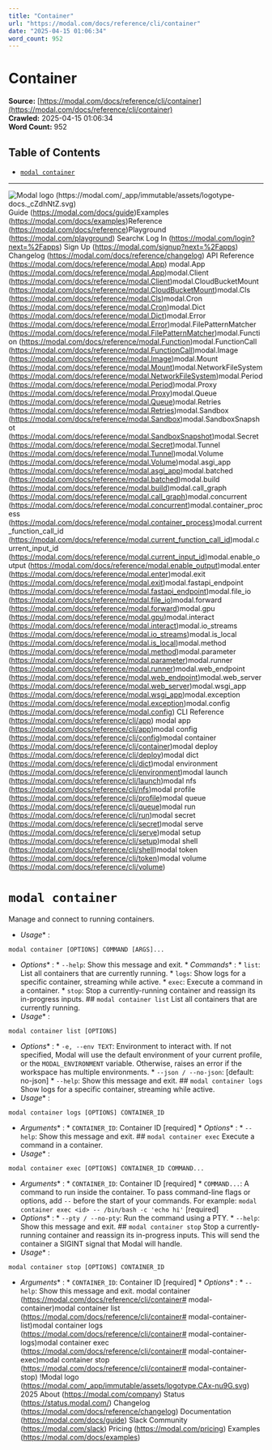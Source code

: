 ```yaml
---
title: "Container"
url: "https://modal.com/docs/reference/cli/container"
date: "2025-04-15 01:06:34"
word_count: 952
---
```


# Container

**Source:** [https://modal.com/docs/reference/cli/container](https://modal.com/docs/reference/cli/container)  
**Crawled:** 2025-04-15 01:06:34  
**Word Count:** 952

## Table of Contents

- [`modal container`](#modal-container)

---

![Modal logo (https://modal.com/_app/immutable/assets/logotype-docs._cZdhNtZ.svg)](https://modal.com/docs)
Guide (https://modal.com/docs/guide)Examples (https://modal.com/docs/examples)Reference (https://modal.com/docs/reference)Playground (https://modal.com/playground)
Search`K`
Log In (https://modal.com/login?next=%2Fapps) Sign Up (https://modal.com/signup?next=%2Fapps)
Changelog (https://modal.com/docs/reference/changelog) API Reference (https://modal.com/docs/reference/modal.App) modal.App (https://modal.com/docs/reference/modal.App)modal.Client (https://modal.com/docs/reference/modal.Client)modal.CloudBucketMount (https://modal.com/docs/reference/modal.CloudBucketMount)modal.Cls (https://modal.com/docs/reference/modal.Cls)modal.Cron (https://modal.com/docs/reference/modal.Cron)modal.Dict (https://modal.com/docs/reference/modal.Dict)modal.Error (https://modal.com/docs/reference/modal.Error)modal.FilePatternMatcher (https://modal.com/docs/reference/modal.FilePatternMatcher)modal.Function (https://modal.com/docs/reference/modal.Function)modal.FunctionCall (https://modal.com/docs/reference/modal.FunctionCall)modal.Image (https://modal.com/docs/reference/modal.Image)modal.Mount (https://modal.com/docs/reference/modal.Mount)modal.NetworkFileSystem (https://modal.com/docs/reference/modal.NetworkFileSystem)modal.Period (https://modal.com/docs/reference/modal.Period)modal.Proxy (https://modal.com/docs/reference/modal.Proxy)modal.Queue (https://modal.com/docs/reference/modal.Queue)modal.Retries (https://modal.com/docs/reference/modal.Retries)modal.Sandbox (https://modal.com/docs/reference/modal.Sandbox)modal.SandboxSnapshot (https://modal.com/docs/reference/modal.SandboxSnapshot)modal.Secret (https://modal.com/docs/reference/modal.Secret)modal.Tunnel (https://modal.com/docs/reference/modal.Tunnel)modal.Volume (https://modal.com/docs/reference/modal.Volume)modal.asgi_app (https://modal.com/docs/reference/modal.asgi_app)modal.batched (https://modal.com/docs/reference/modal.batched)modal.build (https://modal.com/docs/reference/modal.build)modal.call_graph (https://modal.com/docs/reference/modal.call_graph)modal.concurrent (https://modal.com/docs/reference/modal.concurrent)modal.container_process (https://modal.com/docs/reference/modal.container_process)modal.current_function_call_id (https://modal.com/docs/reference/modal.current_function_call_id)modal.current_input_id (https://modal.com/docs/reference/modal.current_input_id)modal.enable_output (https://modal.com/docs/reference/modal.enable_output)modal.enter (https://modal.com/docs/reference/modal.enter)modal.exit (https://modal.com/docs/reference/modal.exit)modal.fastapi_endpoint (https://modal.com/docs/reference/modal.fastapi_endpoint)modal.file_io (https://modal.com/docs/reference/modal.file_io)modal.forward (https://modal.com/docs/reference/modal.forward)modal.gpu (https://modal.com/docs/reference/modal.gpu)modal.interact (https://modal.com/docs/reference/modal.interact)modal.io_streams (https://modal.com/docs/reference/modal.io_streams)modal.is_local (https://modal.com/docs/reference/modal.is_local)modal.method (https://modal.com/docs/reference/modal.method)modal.parameter (https://modal.com/docs/reference/modal.parameter)modal.runner (https://modal.com/docs/reference/modal.runner)modal.web_endpoint (https://modal.com/docs/reference/modal.web_endpoint)modal.web_server (https://modal.com/docs/reference/modal.web_server)modal.wsgi_app (https://modal.com/docs/reference/modal.wsgi_app)modal.exception (https://modal.com/docs/reference/modal.exception)modal.config (https://modal.com/docs/reference/modal.config) CLI Reference (https://modal.com/docs/reference/cli/app) modal app (https://modal.com/docs/reference/cli/app)modal config (https://modal.com/docs/reference/cli/config)modal container (https://modal.com/docs/reference/cli/container)modal deploy (https://modal.com/docs/reference/cli/deploy)modal dict (https://modal.com/docs/reference/cli/dict)modal environment (https://modal.com/docs/reference/cli/environment)modal launch (https://modal.com/docs/reference/cli/launch)modal nfs (https://modal.com/docs/reference/cli/nfs)modal profile (https://modal.com/docs/reference/cli/profile)modal queue (https://modal.com/docs/reference/cli/queue)modal run (https://modal.com/docs/reference/cli/run)modal secret (https://modal.com/docs/reference/cli/secret)modal serve (https://modal.com/docs/reference/cli/serve)modal setup (https://modal.com/docs/reference/cli/setup)modal shell (https://modal.com/docs/reference/cli/shell)modal token (https://modal.com/docs/reference/cli/token)modal volume (https://modal.com/docs/reference/cli/volume)
# `modal container` <a id="modal-container"></a>
Manage and connect to running containers.
* *Usage** :
```
modal container [OPTIONS] COMMAND [ARGS]...
```
 * *Options** : * `--help`: Show this message and exit. * *Commands** : * `list`: List all containers that are currently running. * `logs`: Show logs for a specific container, streaming while active. * `exec`: Execute a command in a container. * `stop`: Stop a currently-running container and reassign its in-progress inputs. ## `modal container list`
List all containers that are currently running.
* *Usage** :
```
modal container list [OPTIONS]
```
 * *Options** : * `-e, --env TEXT`: Environment to interact with. If not specified, Modal will use the default environment of your current profile, or the `MODAL_ENVIRONMENT` variable. Otherwise, raises an error if the workspace has multiple environments. * `--json / --no-json`: [default: no-json] * `--help`: Show this message and exit. ## `modal container logs`
Show logs for a specific container, streaming while active.
* *Usage** :
```
modal container logs [OPTIONS] CONTAINER_ID
```
 * *Arguments** : * `CONTAINER_ID`: Container ID [required] * *Options** : * `--help`: Show this message and exit. ## `modal container exec`
Execute a command in a container.
* *Usage** :
```
modal container exec [OPTIONS] CONTAINER_ID COMMAND...
```
 * *Arguments** : * `CONTAINER_ID`: Container ID [required] * `COMMAND...`: A command to run inside the container. To pass command-line flags or options, add `--` before the start of your commands. For example: `modal container exec <id> -- /bin/bash -c 'echo hi'` [required]
* *Options** : * `--pty / --no-pty`: Run the command using a PTY. * `--help`: Show this message and exit. ## `modal container stop`
Stop a currently-running container and reassign its in-progress inputs.
This will send the container a SIGINT signal that Modal will handle.
* *Usage** :
```
modal container stop [OPTIONS] CONTAINER_ID
```
 * *Arguments** : * `CONTAINER_ID`: Container ID [required] * *Options** : * `--help`: Show this message and exit. modal container (https://modal.com/docs/reference/cli/container# modal-container)modal container list (https://modal.com/docs/reference/cli/container# modal-container-list)modal container logs (https://modal.com/docs/reference/cli/container# modal-container-logs)modal container exec (https://modal.com/docs/reference/cli/container# modal-container-exec)modal container stop (https://modal.com/docs/reference/cli/container# modal-container-stop)
!Modal logo (https://modal.com/_app/immutable/assets/logotype.CAx-nu9G.svg)  2025
About (https://modal.com/company) Status (https://status.modal.com/) Changelog (https://modal.com/docs/reference/changelog) Documentation (https://modal.com/docs/guide) Slack Community (https://modal.com/slack) Pricing (https://modal.com/pricing) Examples (https://modal.com/docs/examples)